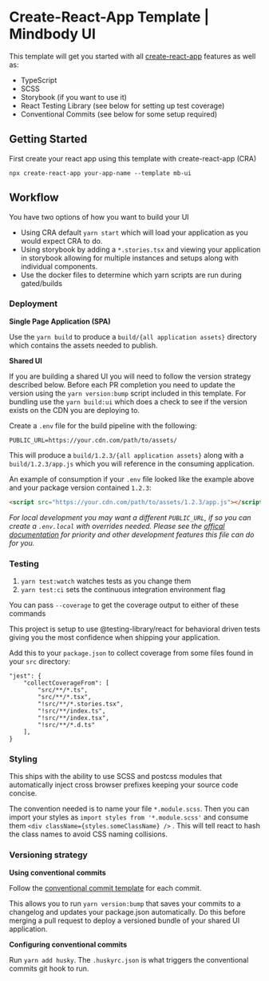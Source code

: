 # Create-React-App Template | Mindbody UI

This template will get you started with all [create-react-app](https://create-react-app.dev/docs/getting-started) features as well as:

- TypeScript
- SCSS
- Storybook (if you want to use it)
- React Testing Library (see below for setting up test coverage)
- Conventional Commits (see below for some setup required)

## Getting Started

First create your react app using this template with create-react-app (CRA)

```
npx create-react-app your-app-name --template mb-ui
```

## Workflow

You have two options of how you want to build your UI

- Using CRA default `yarn start` which will load your application as you would expect CRA to do. 
- Using storybook by adding a `*.stories.tsx` and viewing your application in storybook allowing for multiple instances and setups along with individual components.
- Use the docker files to determine which yarn scripts are run during gated/builds

### Deployment

**Single Page Application (SPA)**

Use the `yarn build` to produce a `build/{all application assets}` directory which contains the assets needed to publish. 

**Shared UI**

If you are building a shared UI you will need to follow the version strategy described below. Before each PR completion you need to update the version using the `yarn version:bump` script included in this template. For bundling use the `yarn build:ui` which does a check to see if the version exists on the CDN you are deploying to. 

Create a `.env` file for the build pipeline with the following:

```
PUBLIC_URL=https://your.cdn.com/path/to/assets/
```

This will produce a `build/1.2.3/{all application assets}` along with a `build/1.2.3/app.js` which you will reference in the consuming application. 

An example of consumption if your `.env` file looked like the example above and your package version contained `1.2.3`:

```html
<script src="https://your.cdn.com/path/to/assets/1.2.3/app.js"></script>
```

_For local development you may want a different `PUBLIC_URL`, if so you can create a `.env.local` with overrides needed. Please see the [offical documentation](https://create-react-app.dev/docs/adding-custom-environment-variables/#what-other-env-files-can-be-used) for priority and other development features this file can do for you._

### Testing

1. `yarn test:watch` watches tests as you change them
2. `yarn test:ci` sets the continuous integration environment flag

You can pass `--coverage` to get the coverage output to either of these commands

This project is setup to use @testing-library/react for behavioral driven tests giving you the most confidence when shipping your application. 

Add this to your `package.json` to collect coverage from some files found in your `src` directory:

```
"jest": {
    "collectCoverageFrom": [
        "src/**/*.ts",
        "src/**/*.tsx",
        "!src/**/*.stories.tsx",
        "!src/**/index.ts",
        "!src/**/index.tsx",
        "!src/**/*.d.ts"
    ],
}
```


### Styling

This ships with the ability to use SCSS and postcss modules that automatically inject cross browser prefixes keeping your source code concise. 

The convention needed is to name your file `*.module.scss`. Then you can import your styles as `import styles from '*.module.scss'` and consume them `<div className={styles.someClassName} />`
. This will tell react to hash the class names to avoid CSS naming collisions. 

### Versioning strategy

**Using conventional commits**

Follow the [conventional commit template](https://www.conventionalcommits.org/en/v1.0.0/#summary) for each commit. 

This allows you to run `yarn version:bump` that saves your commits to a changelog and updates your package.json automatically. Do this before merging a pull request to deploy a versioned bundle of your shared UI application.

**Configuring conventional commits**

Run `yarn add husky`. The `.huskyrc.json` is what triggers the conventional commits git hook to run.
